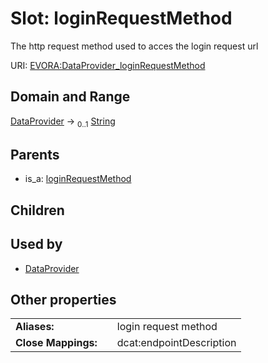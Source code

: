 
# Slot: loginRequestMethod

The http request method used to acces the login request url

URI: [EVORA:DataProvider_loginRequestMethod](https://evora-project.eu/DataProvider_loginRequestMethod)


## Domain and Range

[DataProvider](DataProvider.md) &#8594;  <sub>0..1</sub> [String](types/String.md)

## Parents

 *  is_a: [loginRequestMethod](loginRequestMethod.md)

## Children


## Used by

 * [DataProvider](DataProvider.md)

## Other properties

|  |  |  |
| --- | --- | --- |
| **Aliases:** | | login request method |
| **Close Mappings:** | | dcat:endpointDescription |